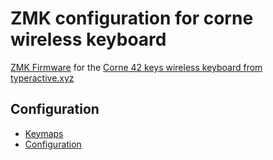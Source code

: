 # ZMK configuration for corne wireless keyboard

[ZMK Firmware](https://zmk.dev) for the [Corne 42 keys wireless keyboard from typeractive.xyz](https://typeractive.xyz/products/corne-partially-assembled-pcb)

## Configuration

- [Keymaps](https://zmk.dev/docs/keymaps)
- [Configuration](https://zmk.dev/docs/config)
